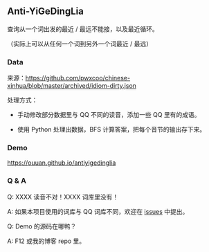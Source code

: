 ## Anti-YiGeDingLia

查询从一个词出发的最近 / 最远不能接，以及最近循环。

（实际上可以从任何一个词到另外一个词最近 / 最远）

### Data

来源：https://github.com/pwxcoo/chinese-xinhua/blob/master/archived/idiom-dirty.json

处理方式：

- 手动修改部分数据里与 QQ 不同的读音，添加一些 QQ 里有的成语。

- 使用 Python 处理出数据，BFS 计算答案，把每个音节的输出存下来。

### Demo

https://ouuan.github.io/antiyigedinglia

### Q & A

Q: XXXX 读音不对！XXXX 词库里没有！

A: 如果本项目使用的词库与 QQ 词库不同，欢迎在 [issues](https://github.com/ouuan/Anti-YiGeDingLia/issues) 中提出。

Q: Demo 的源码在哪鸭？

A: F12 或我的博客 repo 里。